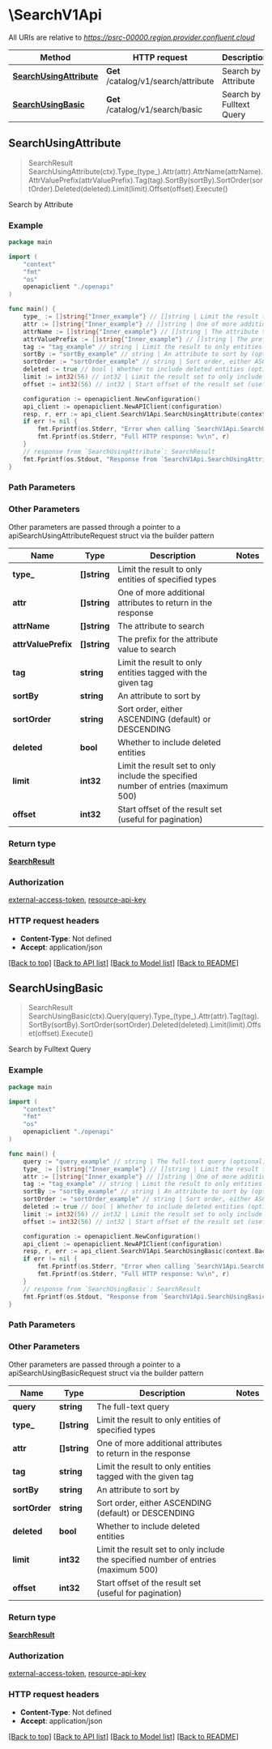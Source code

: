 # \SearchV1Api

All URIs are relative to *https://psrc-00000.region.provider.confluent.cloud*

Method | HTTP request | Description
------------- | ------------- | -------------
[**SearchUsingAttribute**](SearchV1Api.md#SearchUsingAttribute) | **Get** /catalog/v1/search/attribute | Search by Attribute
[**SearchUsingBasic**](SearchV1Api.md#SearchUsingBasic) | **Get** /catalog/v1/search/basic | Search by Fulltext Query



## SearchUsingAttribute

> SearchResult SearchUsingAttribute(ctx).Type_(type_).Attr(attr).AttrName(attrName).AttrValuePrefix(attrValuePrefix).Tag(tag).SortBy(sortBy).SortOrder(sortOrder).Deleted(deleted).Limit(limit).Offset(offset).Execute()

Search by Attribute



### Example

```go
package main

import (
    "context"
    "fmt"
    "os"
    openapiclient "./openapi"
)

func main() {
    type_ := []string{"Inner_example"} // []string | Limit the result to only entities of specified types (optional)
    attr := []string{"Inner_example"} // []string | One of more additional attributes to return in the response (optional)
    attrName := []string{"Inner_example"} // []string | The attribute to search (optional)
    attrValuePrefix := []string{"Inner_example"} // []string | The prefix for the attribute value to search (optional)
    tag := "tag_example" // string | Limit the result to only entities tagged with the given tag (optional)
    sortBy := "sortBy_example" // string | An attribute to sort by (optional)
    sortOrder := "sortOrder_example" // string | Sort order, either ASCENDING (default) or DESCENDING (optional)
    deleted := true // bool | Whether to include deleted entities (optional)
    limit := int32(56) // int32 | Limit the result set to only include the specified number of entries (maximum 500) (optional)
    offset := int32(56) // int32 | Start offset of the result set (useful for pagination) (optional)

    configuration := openapiclient.NewConfiguration()
    api_client := openapiclient.NewAPIClient(configuration)
    resp, r, err := api_client.SearchV1Api.SearchUsingAttribute(context.Background()).Type_(type_).Attr(attr).AttrName(attrName).AttrValuePrefix(attrValuePrefix).Tag(tag).SortBy(sortBy).SortOrder(sortOrder).Deleted(deleted).Limit(limit).Offset(offset).Execute()
    if err != nil {
        fmt.Fprintf(os.Stderr, "Error when calling `SearchV1Api.SearchUsingAttribute``: %v\n", err)
        fmt.Fprintf(os.Stderr, "Full HTTP response: %v\n", r)
    }
    // response from `SearchUsingAttribute`: SearchResult
    fmt.Fprintf(os.Stdout, "Response from `SearchV1Api.SearchUsingAttribute`: %v\n", resp)
}
```

### Path Parameters



### Other Parameters

Other parameters are passed through a pointer to a apiSearchUsingAttributeRequest struct via the builder pattern


Name | Type | Description  | Notes
------------- | ------------- | ------------- | -------------
 **type_** | **[]string** | Limit the result to only entities of specified types | 
 **attr** | **[]string** | One of more additional attributes to return in the response | 
 **attrName** | **[]string** | The attribute to search | 
 **attrValuePrefix** | **[]string** | The prefix for the attribute value to search | 
 **tag** | **string** | Limit the result to only entities tagged with the given tag | 
 **sortBy** | **string** | An attribute to sort by | 
 **sortOrder** | **string** | Sort order, either ASCENDING (default) or DESCENDING | 
 **deleted** | **bool** | Whether to include deleted entities | 
 **limit** | **int32** | Limit the result set to only include the specified number of entries (maximum 500) | 
 **offset** | **int32** | Start offset of the result set (useful for pagination) | 

### Return type

[**SearchResult**](SearchResult.md)

### Authorization

[external-access-token](../README.md#external-access-token), [resource-api-key](../README.md#resource-api-key)

### HTTP request headers

- **Content-Type**: Not defined
- **Accept**: application/json

[[Back to top]](#) [[Back to API list]](../README.md#documentation-for-api-endpoints)
[[Back to Model list]](../README.md#documentation-for-models)
[[Back to README]](../README.md)


## SearchUsingBasic

> SearchResult SearchUsingBasic(ctx).Query(query).Type_(type_).Attr(attr).Tag(tag).SortBy(sortBy).SortOrder(sortOrder).Deleted(deleted).Limit(limit).Offset(offset).Execute()

Search by Fulltext Query



### Example

```go
package main

import (
    "context"
    "fmt"
    "os"
    openapiclient "./openapi"
)

func main() {
    query := "query_example" // string | The full-text query (optional)
    type_ := []string{"Inner_example"} // []string | Limit the result to only entities of specified types (optional)
    attr := []string{"Inner_example"} // []string | One of more additional attributes to return in the response (optional)
    tag := "tag_example" // string | Limit the result to only entities tagged with the given tag (optional)
    sortBy := "sortBy_example" // string | An attribute to sort by (optional)
    sortOrder := "sortOrder_example" // string | Sort order, either ASCENDING (default) or DESCENDING (optional)
    deleted := true // bool | Whether to include deleted entities (optional)
    limit := int32(56) // int32 | Limit the result set to only include the specified number of entries (maximum 500) (optional)
    offset := int32(56) // int32 | Start offset of the result set (useful for pagination) (optional)

    configuration := openapiclient.NewConfiguration()
    api_client := openapiclient.NewAPIClient(configuration)
    resp, r, err := api_client.SearchV1Api.SearchUsingBasic(context.Background()).Query(query).Type_(type_).Attr(attr).Tag(tag).SortBy(sortBy).SortOrder(sortOrder).Deleted(deleted).Limit(limit).Offset(offset).Execute()
    if err != nil {
        fmt.Fprintf(os.Stderr, "Error when calling `SearchV1Api.SearchUsingBasic``: %v\n", err)
        fmt.Fprintf(os.Stderr, "Full HTTP response: %v\n", r)
    }
    // response from `SearchUsingBasic`: SearchResult
    fmt.Fprintf(os.Stdout, "Response from `SearchV1Api.SearchUsingBasic`: %v\n", resp)
}
```

### Path Parameters



### Other Parameters

Other parameters are passed through a pointer to a apiSearchUsingBasicRequest struct via the builder pattern


Name | Type | Description  | Notes
------------- | ------------- | ------------- | -------------
 **query** | **string** | The full-text query | 
 **type_** | **[]string** | Limit the result to only entities of specified types | 
 **attr** | **[]string** | One of more additional attributes to return in the response | 
 **tag** | **string** | Limit the result to only entities tagged with the given tag | 
 **sortBy** | **string** | An attribute to sort by | 
 **sortOrder** | **string** | Sort order, either ASCENDING (default) or DESCENDING | 
 **deleted** | **bool** | Whether to include deleted entities | 
 **limit** | **int32** | Limit the result set to only include the specified number of entries (maximum 500) | 
 **offset** | **int32** | Start offset of the result set (useful for pagination) | 

### Return type

[**SearchResult**](SearchResult.md)

### Authorization

[external-access-token](../README.md#external-access-token), [resource-api-key](../README.md#resource-api-key)

### HTTP request headers

- **Content-Type**: Not defined
- **Accept**: application/json

[[Back to top]](#) [[Back to API list]](../README.md#documentation-for-api-endpoints)
[[Back to Model list]](../README.md#documentation-for-models)
[[Back to README]](../README.md)

